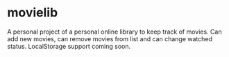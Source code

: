 # movielib

A personal project of a personal online library to keep track of movies. Can add new movies, can remove movies from list and can change watched status. LocalStorage support coming soon.
